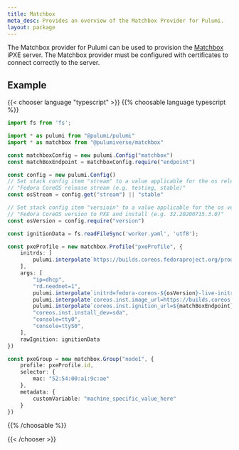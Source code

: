 ```yaml
---
title: Matchbox
meta_desc: Provides an overview of the Matchbox Provider for Pulumi.
layout: package
---
```


The Matchbox provider for Pulumi can be used to provision the [Matchbox](https://matchbox.psdn.io) iPXE server.
The Matchbox provider must be configured with certificates to connect correctly to the server.

## Example

{{< chooser language "typescript" >}}
{{% choosable language typescript %}}

```typescript
import fs from 'fs';

import * as pulumi from "@pulumi/pulumi"
import * as matchbox from "@pulumiverse/matchbox"

const matchboxConfig = new pulumi.Config("matchbox")
const matchBoxEndpoint = matchboxConfig.require("endpoint")

const config = new pulumi.Config()
// Set stack config item "stream" to a value applicable for the os releases, e,g:
// "Fedora CoreOS release stream (e.g. testing, stable)"
const osStream = config.get("stream") || "stable"

// Set stack config item "versioin" to a value applicable for the os version, e,g:
// "Fedora CoreOS version to PXE and install (e.g. 32.20200715.3.0)"
const osVersion = config.require("version")

const ignitionData = fs.readFileSync('worker.yaml', 'utf8');

const pxeProfile = new matchbox.Profile("pxeProfile", {
    initrds: [
        pulumi.interpolate`https://builds.coreos.fedoraproject.org/prod/streams/${osStream}/builds/${osVersion}/x86_64/fedora-coreos-${osVersion}-live-initramfs.x86_64.img`
    ],
    args: [
        "ip=dhcp",
        "rd.neednet=1",
        pulumi.interpolate`initrd=fedora-coreos-${osVersion}-live-initramfs.x86_64.img`,
        pulumi.interpolate`coreos.inst.image_url=https://builds.coreos.fedoraproject.org/prod/streams/${osStream}/builds/${osVersion}/x86_64/fedora-coreos-${osVersion}-metal.x86_64.raw.xz`,
        pulumi.interpolate`coreos.inst.ignition_url=${matchBoxEndpoint}/ignition?uuid=\${uuid}&mac=\${mac:hexhyp}`,
        "coreos.inst.install_dev=sda",
        "console=tty0",
        "console=ttyS0",
    ],
    rawIgnition: ignitionData
})

const pxeGroup = new matchbox.Group("node1", {
    profile: pxeProfile.id,
    selector: {
        mac: "52:54:00:a1:9c:ae"
    },
    metadata: {
        customVariable: "machine_specific_value_here"
    }
})
```

{{% /choosable %}}

{{< /chooser >}}
